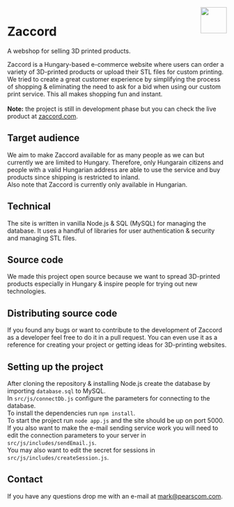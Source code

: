 <img align="right" width="60" src="https://www.zaccord.com/images/logo.png">
<h1>Zaccord</h1>
A webshop for selling 3D printed products.

Zaccord is a Hungary-based e-commerce website where users can order a variety of 3D-printed products or upload their STL files for custom printing.<br>
We tried to create a great customer experience by simplifying the process of shopping & eliminating the need to ask for a bid when using our custom print service. This all makes shopping fun and instant.<br><br>
<b>Note:</b> the project is still in development phase but you can check the live product at
<a href="https://www.zaccord.com">zaccord.com</a>.

## Target audience
We aim to make Zaccord available for as many people as we can but currently we are limited
to Hungary. Therefore, only Hungarain citizens and people with a valid Hungarian address are
able to use the service and buy products since shipping is restricted to inland.<br>
Also note that Zaccord is currently only available in Hungarian.

## Technical
The site is written in vanilla Node.js & SQL (MySQL) for managing the database. It uses a handful of libraries for user authentication & security and managing STL files.

## Source code
We made this project open source because we want to spread 3D-printed products especially in Hungary & inspire people for trying out new technologies.

## Distributing source code
If you found any bugs or want to contribute to the development of Zaccord as a developer feel free to do it in a pull request.
You can even use it as a reference for creating your project or getting ideas for 3D-printing websites.

## Setting up the project
After cloning the repository & installing Node.js create the database by importing `database.sql` to MySQL.<br>
In `src/js/connectDb.js` configure the parameters for connecting to the database.<br>
To install the dependencies run `npm install`.<br>
To start the project run `node app.js` and the site should be up on port 5000.<br>
If you also want to make the e-mail sending service work you will need to edit the connection parameters to your server in `src/js/includes/sendEmail.js`.<br>
You may also want to edit the secret for sessions in `src/js/includes/createSession.js`.

## Contact
If you have any questions drop me with an e-mail at <a href="mailto:mark@pearscom.com">mark@pearscom.com</a>.
